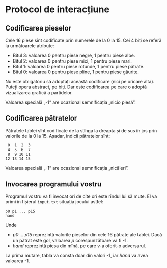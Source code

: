 # Protocol de interacțiune

## Codificarea pieselor

Cele 16 piese sînt codificate prin numerele de la 0 la 15. Cei 4 biți se referă la următoarele atribute:

* Bitul 3: valoarea 0 pentru piese negre, 1 pentru piese albe.
* Bitul 2: valoarea 0 pentru piese mici, 1 pentru piese mari.
* Bitul 1: valoarea 0 pentru piese rotunde, 1 pentru piese pătrate.
* Bitul 0: valoarea 0 pentru piese pline, 1 pentru piese găurite.

Nu este obligatoriu să adoptați această codificare (nici pe oricare alta). Puteți opera abstract, pe biți. Dar este codificarea pe care o adoptă vizualizarea grafică a partidelor.

Valoarea specială „-1” are ocazional semnificația „nicio piesă”.

## Codificarea pătratelor

Pătratele tablei sînt codificate de la stînga la dreapta și de sus în jos prin valorile de la 0 la 15. Așadar, indicii pătratelor sînt:

```
 0  1  2  3
 4  5  6  7
 8  9 10 11
12 13 14 15
```

Valoarea specială „-1” are ocazional semnificația „nicăieri”.

## Invocarea programului vostru

Programul vostru va fi invocat ori de cîte ori este rîndul lui să mute. El va primi în fișierul `input.txt` situația jocului astfel:

```
p0 p1 ... p15
hand
```

Unde

* _p0 ... p15_ reprezintă valorile pieselor din cele 16 pătrate ale tablei. Dacă un pătrat este gol, valoarea _p_ corespunzătoare va fi -1.
* _hand_ reprezintă piesa din mînă, pe care v-a oferit-o adversarul.

La prima mutare, tabla va consta doar din valori -1, iar _hand_ va avea valoarea -1.
